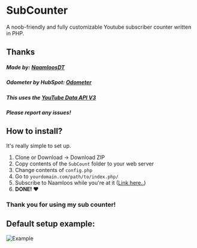 # SubCounter
A noob-friendly and fully customizable Youtube subscriber counter written in PHP.

## Thanks
##### Made by: [NaamloosDT](https://github.com/NaamloosDT/)
##### Odometer by HubSpot: [Odometer](https://github.com/HubSpot/odometer)
##### This uses the [YouTube Data API V3](https://developers.google.com/youtube/v3/)
##### Please report any issues!

## How to install?
It's really simple to set up.

1. Clone or Download -> Download ZIP
2. Copy contents of the `SubCount` folder to your web server
3. Change contents of `config.php`
4. Go to `yourdomain.com/path/to/index.php/`
5. Subscribe to Naamloos while you're at it ([Link here..](https://www.youtube.com/channel/UCg9pAY2HV9IVSXryhVFpgKA))
6. **DONE! :heart:**

### Thank you for using my sub counter!

## Default setup example:
![Example](http://i.imgur.com/7oYvb1s.png)
